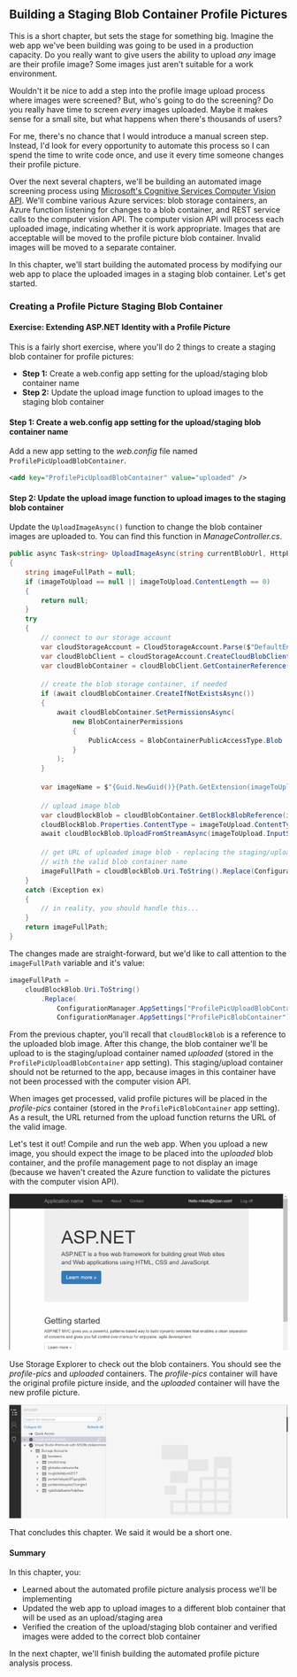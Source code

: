 ## Building a Staging Blob Container Profile Pictures

This is a short chapter, but sets the stage for something big. Imagine the web app we've been building was going to be used in a production capacity. Do you really want to give users the ability to upload *any* image are their profile image? Some images just aren't suitable for a work environment. 

Wouldn't it be nice to add a step into the profile image upload process where images were screened? But, who's going to do the screening? Do you really have time to screen *every* images uploaded. Maybe it makes sense for a small site, but what happens when there's thousands of users? 

For me, there's no chance that I would introduce a manual screen step. Instead, I'd look for every opportunity to automate this process so I can spend the time to write code once, and use it every time someone changes their profile picture. 

Over the next several chapters, we'll be building an automated image screening process using [Microsoft's Cognitive Services Computer Vision API](https://www.microsoft.com/cognitive-services/en-us/computer-vision-api). We'll combine various Azure services: blob storage containers, an Azure function listening for changes to a blob container, and REST service calls to the computer vision API. The computer vision API will process each uploaded image, indicating whether it is work appropriate. Images that are acceptable will be moved to the profile picture blob container. Invalid images will be moved to a separate container.  

In this chapter, we'll start building the automated process by modifying our web app to place the uploaded images in a staging blob container. Let's get started.

### Creating a Profile Picture Staging Blob Container

<h4 class="exercise-start">
    <b>Exercise</b>: Extending ASP.NET Identity with a Profile Picture
</h4>

This is a fairly short exercise, where you'll do 2 things to create a staging blob container for profile pictures:
* **Step 1:** Create a web.config app setting for the upload/staging blob container name 
* **Step 2:** Update the upload image function to upload images to the staging blob container

#### **Step 1:** Create a web.config app setting for the upload/staging blob container name

Add a new app setting to the *web.config* file named `ProfilePicUploadBlobContainer`.

```xml
<add key="ProfilePicUploadBlobContainer" value="uploaded" />
```

#### **Step 2:** Update the upload image function to upload images to the staging blob container

Update the `UploadImageAsync()` function to change the blob container images are uploaded to. You can find this function in *ManageController.cs*.

```csharp
public async Task<string> UploadImageAsync(string currentBlobUrl, HttpPostedFileBase imageToUpload)
{
    string imageFullPath = null;
    if (imageToUpload == null || imageToUpload.ContentLength == 0)
    {
        return null;
    }
    try
    {
        // connect to our storage account
        var cloudStorageAccount = CloudStorageAccount.Parse($"DefaultEndpointsProtocol=https;AccountName={ConfigurationManager.AppSettings["StorageAccountName"]};AccountKey={ConfigurationManager.AppSettings["StorageAccountKey"]};");
        var cloudBlobClient = cloudStorageAccount.CreateCloudBlobClient();
        var cloudBlobContainer = cloudBlobClient.GetContainerReference(ConfigurationManager.AppSettings["ProfilePicUploadBlobContainer"]);

        // create the blob storage container, if needed
        if (await cloudBlobContainer.CreateIfNotExistsAsync())
        {
            await cloudBlobContainer.SetPermissionsAsync(
                new BlobContainerPermissions
                {
                    PublicAccess = BlobContainerPublicAccessType.Blob
                }
            );
        }

        var imageName = $"{Guid.NewGuid()}{Path.GetExtension(imageToUpload.FileName)}";

        // upload image blob
        var cloudBlockBlob = cloudBlobContainer.GetBlockBlobReference(imageName);
        cloudBlockBlob.Properties.ContentType = imageToUpload.ContentType;
        await cloudBlockBlob.UploadFromStreamAsync(imageToUpload.InputStream);

        // get URL of uploaded image blob - replacing the staging/upload container name 
        // with the valid blob container name
        imageFullPath = cloudBlockBlob.Uri.ToString().Replace(ConfigurationManager.AppSettings["ProfilePicUploadBlobContainer"], ConfigurationManager.AppSettings["ProfilePicBlobContainer"]);
    }
    catch (Exception ex)
    {
        // in reality, you should handle this...
    }
    return imageFullPath;
}
```

The changes made are straight-forward, but we'd like to call attention to the `imageFullPath` variable and it's value: 

```csharp
imageFullPath = 
    cloudBlockBlob.Uri.ToString()
        .Replace(
            ConfigurationManager.AppSettings["ProfilePicUploadBlobContainer"], 
            ConfigurationManager.AppSettings["ProfilePicBlobContainer"]);
```

From the previous chapter, you'll recall that `cloudBlockBlob` is a reference to the uploaded blob image. After this change, the blob container we'll be upload to is the staging/upload container named *uploaded* (stored in the `ProfilePicUploadBlobContainer` app setting). This staging/upload container should not be returned to the app, because images in this container have not been processed with the computer vision API. 

When images get processed, valid profile pictures will be placed in the *profile-pics* container (stored in the `ProfilePicBlobContainer` app setting). As a result, the URL returned from the upload function returns the URL of the valid image. 

Let's test it out! Compile and run the web app. When you upload a new image, you should expect the image to be placed into the *uploaded* blob container, and the profile management page to not display an image (because we haven't created the Azure function to validate the pictures with the computer vision API).

<img src="images/chapter7/profile-pics-uploaded.gif" class="img-large" />

Use Storage Explorer to check out the blob containers. You should see the *profile-pics* and *uploaded* containers. The *profile-pics* container will have the original profile picture inside, and the *uploaded* container will have the new profile picture.

<img src="images/chapter7/storage-explorer.gif" class="img-large" />

<div class="exercise-end"></div>

That concludes this chapter. We said it would be a short one. 

#### Summary

In this chapter, you:
* Learned about the automated profile picture analysis process we'll be implementing
* Updated the web app to upload images to a different blob container that will be used as an upload/staging area
* Verified the creation of the upload/staging blob container and verified images were added to the correct blob container

In the next chapter, we'll finish building the automated profile picture analysis process.